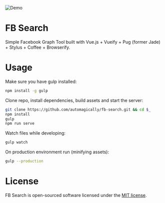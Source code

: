 ![Demo](https://github.com/automagically/fb-search/blob/d61ce79b1c4735ed6adde69bf018d9443e8bd705/src/common/images/demo.gif)
# FB Search
Simple Facebook Graph Tool built with Vue.js + Vueify + Pug (former Jade) + Stylus + Coffee + Browserify.
# Usage
Make sure you have gulp installed:
```sh
npm install -g gulp
```
Clone repo, install dependencies, build assets and start the server:
```sh
git clone https://github.com/automagically/fb-search.git && cd $_
npm install
gulp
npm run serve
```
Watch files while developing:
```sh
gulp watch
```
On production environment run (minifying assets):
```sh
gulp --production
```
# License
FB Search is open-sourced software licensed under the [MIT license](http://opensource.org/licenses/MIT).
